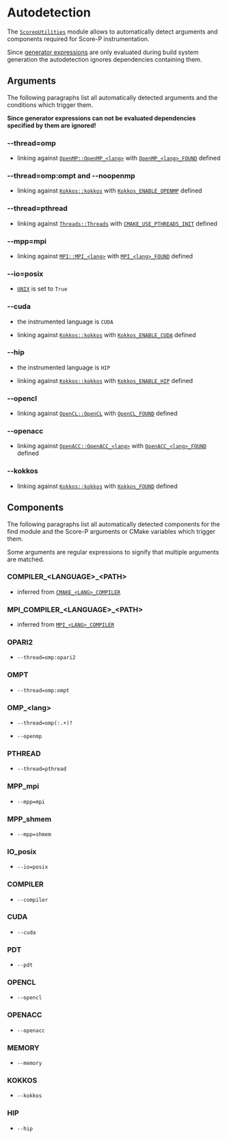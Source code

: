 # Autodetection

The [`ScorepUtilities`](UTILITIES.md) module allows to automatically detect arguments and components required for Score-P instrumentation.

Since [generator expressions](https://cmake.org/cmake/help/latest/manual/cmake-generator-expressions.7.html) are only evaluated during
build system generation the autodetection ignores dependencies containing them.

## Arguments

The following paragraphs list all automatically detected arguments and the conditions which trigger them.

**Since generator expressions can not be evaluated dependencies specified by them are ignored!**

### --thread=omp

 - linking against [`OpenMP::OpenMP_<lang>`](https://cmake.org/cmake/help/latest/module/FindOpenMP.html#result-variables) with
   [`OpenMP_<lang>_FOUND`](https://cmake.org/cmake/help/latest/module/FindOpenMP.html#result-variables) defined

### --thread=omp:ompt and --noopenmp

 - linking against [`Kokkos::kokkos`](https://kokkos.org/kokkos-core-wiki/building.html#kokkos-philosophy) with
   [`Kokkos_ENABLE_OPENMP`](https://kokkos.org/kokkos-core-wiki/keywords.html#backend-selection) defined

### --thread=pthread

 - linking against [`Threads::Threads`](https://cmake.org/cmake/help/latest/module/FindThreads.html#imported-targets) with
   [`CMAKE_USE_PTHREADS_INIT`](https://cmake.org/cmake/help/latest/module/FindThreads.html#result-variables) defined

### --mpp=mpi

 - linking against [`MPI::MPI_<lang>`](https://cmake.org/cmake/help/latest/module/FindMPI.html#variables-for-using-mpi) with
   [`MPI_<lang>_FOUND`](https://cmake.org/cmake/help/latest/module/FindMPI.html#variables-for-using-mpi) defined

### --io=posix

 - [`UNIX`](https://cmake.org/cmake/help/latest/variable/UNIX.html) is set to `True`

### --cuda

 - the instrumented language is `CUDA`

 - linking against [`Kokkos::kokkos`](https://kokkos.org/kokkos-core-wiki/building.html#kokkos-philosophy) with
   [`Kokkos_ENABLE_CUDA`](https://kokkos.org/kokkos-core-wiki/keywords.html#backend-selection) defined

### --hip

 - the instrumented language is `HIP`

 - linking against [`Kokkos::kokkos`](https://kokkos.org/kokkos-core-wiki/building.html#kokkos-philosophy) with
   [`Kokkos_ENABLE_HIP`](https://kokkos.org/kokkos-core-wiki/keywords.html#backend-selection) defined

### --opencl

 - linking against [`OpenCL::OpenCL`](https://cmake.org/cmake/help/latest/module/FindOpenCL.html#imported-targets) with
   [`OpenCL_FOUND`](https://cmake.org/cmake/help/latest/module/FindOpenCL.html#result-variables) defined

### --openacc

 - linking against [`OpenACC::OpenACC_<lang>`](https://cmake.org/cmake/help/latest/module/FindOpenACC.html#imported-targets) with
   [`OpenACC_<lang>_FOUND`](https://cmake.org/cmake/help/latest/module/FindOpenACC.html#variables) defined

### --kokkos

 - linking against [`Kokkos::kokkos`](https://kokkos.org/kokkos-core-wiki/building.html#kokkos-philosophy) with
   [`Kokkos_FOUND`](https://kokkos.org/kokkos-core-wiki/building.html#kokkos-philosophy) defined


## Components

The following paragraphs list all automatically detected components for the find module
and the Score-P arguments or CMake variables which trigger them.

Some arguments are regular expressions to signify that multiple arguments are matched.

### COMPILER_\<LANGUAGE\>_\<PATH\>

 - inferred from [`CMAKE_<LANG>_COMPILER`](https://cmake.org/cmake/help/latest/variable/CMAKE_LANG_COMPILER.html) 

### MPI_COMPILER_\<LANGUAGE\>_\<PATH\>

 - inferred from [`MPI_<LANG>_COMPILER`](https://cmake.org/cmake/help/latest/module/FindMPI.html#variables-for-using-mpi)

### OPARI2

 - `--thread=omp:opari2`

### OMPT

 - `--thread=omp:ompt`

### OMP_\<lang\>

 - `--thread=omp(:.+)?`

 - `--openmp`

### PTHREAD

 - `--thread=pthread`

### MPP_mpi

 - `--mpp=mpi`

### MPP_shmem

 - `--mpp=shmem`

### IO_posix

 - `--io=posix`

### COMPILER

 - `--compiler`

### CUDA

 - `--cuda`

### PDT

 - `--pdt`

### OPENCL

 - `--opencl`

### OPENACC

 - `--openacc`

### MEMORY

 - `--memory`

### KOKKOS

 - `--kokkos`

### HIP

 - `--hip`
